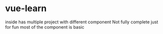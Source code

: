 # vue-learn

inside has multiple project with different component
Not fully complete
just for fun
most of the component is basic
